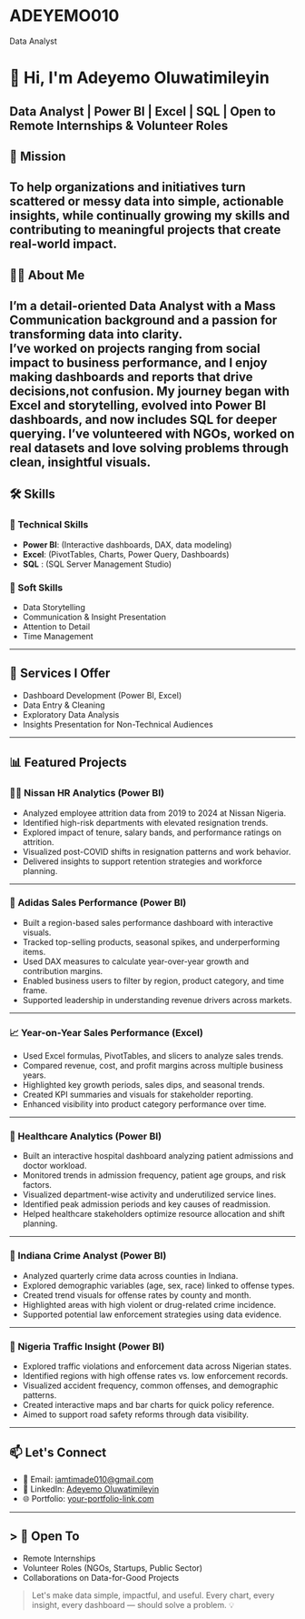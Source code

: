   # ADEYEMO010
Data Analyst
# 👋 Hi, I'm Adeyemo Oluwatimileyin  
**Data Analyst | Power BI | Excel | SQL | Open to Remote Internships & Volunteer Roles**
---
## 🎯 Mission  
To help organizations and initiatives turn scattered or messy data into simple, actionable insights, while continually growing my skills and contributing to meaningful projects that create real-world impact.
---
## 👨‍💻 About Me  
  I’m a detail-oriented Data Analyst with a Mass Communication background and a passion for transforming data into clarity.  
I’ve worked on projects ranging from social impact to business performance, and I enjoy making dashboards and reports that drive decisions,not confusion.
  My journey began with Excel and storytelling, evolved into Power BI dashboards, and now includes SQL for deeper querying. I’ve volunteered with NGOs, worked on real datasets and love solving problems through clean, insightful visuals.
  ---

## 🛠️ Skills

### 🔧 Technical Skills
- **Power BI**: (Interactive dashboards, DAX, data modeling)
- **Excel**: (PivotTables, Charts, Power Query, Dashboards)
- **SQL** : (SQL Server Management Studio)

### 🧠 Soft Skills
- Data Storytelling
- Communication & Insight Presentation
- Attention to Detail
- Time Management



---

## 💼 Services I Offer
- Dashboard Development (Power BI, Excel)
- Data Entry & Cleaning
- Exploratory Data Analysis
- Insights Presentation for Non-Technical Audiences

---

## 📊 Featured Projects

### 🧑‍💼 Nissan HR Analytics (Power BI)
- Analyzed employee attrition data from 2019 to 2024 at Nissan Nigeria.
- Identified high-risk departments with elevated resignation trends.
- Explored impact of tenure, salary bands, and performance ratings on attrition.
- Visualized post-COVID shifts in resignation patterns and work behavior.
- Delivered insights to support retention strategies and workforce planning.
---
### 👟 Adidas Sales Performance (Power BI)
- Built a region-based sales performance dashboard with interactive visuals.
- Tracked top-selling products, seasonal spikes, and underperforming items.
- Used DAX measures to calculate year-over-year growth and contribution margins.
- Enabled business users to filter by region, product category, and time frame.
- Supported leadership in understanding revenue drivers across markets.
---
### 📈 Year-on-Year Sales Performance (Excel)

- Used Excel formulas, PivotTables, and slicers to analyze sales trends.
- Compared revenue, cost, and profit margins across multiple business years.
- Highlighted key growth periods, sales dips, and seasonal trends.
- Created KPI summaries and visuals for stakeholder reporting.
- Enhanced visibility into product category performance over time.

---

### 🧠 Healthcare Analytics (Power BI)

- Built an interactive hospital dashboard analyzing patient admissions and doctor workload.
- Monitored trends in admission frequency, patient age groups, and risk factors.
- Visualized department-wise activity and underutilized service lines.
- Identified peak admission periods and key causes of readmission.
- Helped healthcare stakeholders optimize resource allocation and shift planning.

---

### 🚓 Indiana Crime Analyst (Power BI)

- Analyzed quarterly crime data across counties in Indiana.
- Explored demographic variables (age, sex, race) linked to offense types.
- Created trend visuals for offense rates by county and month.
- Highlighted areas with high violent or drug-related crime incidence.
- Supported potential law enforcement strategies using data evidence.

---

### 🚦 Nigeria Traffic Insight (Power BI)

- Explored traffic violations and enforcement data across Nigerian states.
- Identified regions with high offense rates vs. low enforcement records.
- Visualized accident frequency, common offenses, and demographic patterns.
- Created interactive maps and bar charts for quick policy reference.
- Aimed to support road safety reforms through data visibility.
---

## 📫 Let's Connect

- 📧 Email: [iamtimade010@gmail.com](iamtimade010@gmail.com)  
- 💼 LinkedIn: [Adeyemo Oluwatimileyin](www.linkedin.com/in/adeyemotimi)  
- 🌐 Portfolio: [your-portfolio-link.com](datascienceportfol.io/adeyemo)

---

## > 🌱 Open To
- Remote Internships  
- Volunteer Roles (NGOs, Startups, Public Sector)  
- Collaborations on Data-for-Good Projects

> Let's make data simple, impactful, and useful. Every chart, every insight, every dashboard — should solve a problem. 💡
